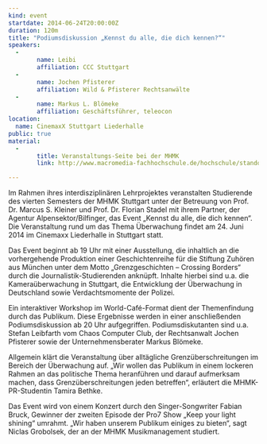 ```yaml
---
kind: event
startdate: 2014-06-24T20:00:00Z
duration: 120m
title: "Podiumsdiskussion „Kennst du alle, die dich kennen?“"
speakers:
  -
        name: Leibi
        affiliation: CCC Stuttgart
  -
        name: Jochen Pfisterer
        affiliation: Wild & Pfisterer Rechtsanwälte
  -
        name: Markus L. Blömeke
        affiliation: Geschäftsführer, teleocon
location:
  name: CinemaxX Stuttgart Liederhalle
public: true
material:
  -
        title: Veranstaltungs-Seite bei der MHMK
        link: http://www.macromedia-fachhochschule.de/hochschule/standorte/campus-stuttgart/anmeldung/details/2417.html

---
```

Im Rahmen ihres interdisziplinären Lehrprojektes veranstalten Studierende des vierten Semesters der MHMK Stuttgart unter der Betreuung von Prof. Dr. Marcus S. Kleiner und Prof. Dr. Florian Stadel mit ihrem Partner, der Agentur Alpensektor/Bilfinger, das Event „Kennst du alle, die dich kennen“. Die Veranstaltung rund um das Thema Überwachung findet am 24. Juni 2014 im Cinemaxx Liederhalle in Stuttgart statt.

Das Event beginnt ab 19 Uhr mit einer Ausstellung, die inhaltlich an die vorhergehende Produktion einer Geschichtenreihe für die Stiftung Zuhören aus München unter dem Motto „Grenzgeschichten – Crossing Borders“ durch die Journalistik-Studierenden anknüpft. Inhalte hierbei sind u.a. die Kameraüberwachung in Stuttgart, die Entwicklung der Überwachung in Deutschland sowie Verdachtsmomente der Polizei.

Ein interaktiver Workshop im World-Café-Format dient der Themenfindung durch das Publikum. Diese Ergebnisse werden in einer anschließenden Podiumsdiskussion ab 20 Uhr aufgegriffen. Podiumsdiskutanten sind u.a. Stefan Leibfarth vom Chaos Computer Club, der Rechtsanwalt Jochen Pfisterer sowie der Unternehmensberater Markus Blömeke.

Allgemein klärt die Veranstaltung über alltägliche Grenzüberschreitungen im Bereich der Überwachung auf. „Wir wollen das Publikum in einem lockeren Rahmen an das politische Thema heranführen und darauf aufmerksam machen, dass Grenzüberschreitungen jeden betreffen“, erläutert die MHMK- PR-Studentin Tamira Bethke.

Das Event wird von einem Konzert durch den Singer-Songwriter Fabian Bruck, Gewinner der zweiten Episode der Pro7 Show „Keep your light shining“ umrahmt. „Wir haben unserem Publikum einiges zu bieten“, sagt Niclas Grobolsek, der an der MHMK Musikmanagement studiert.
